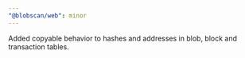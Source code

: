 ```yaml
---
"@blobscan/web": minor
---
```


Added copyable behavior to hashes and addresses in blob, block and transaction tables.
